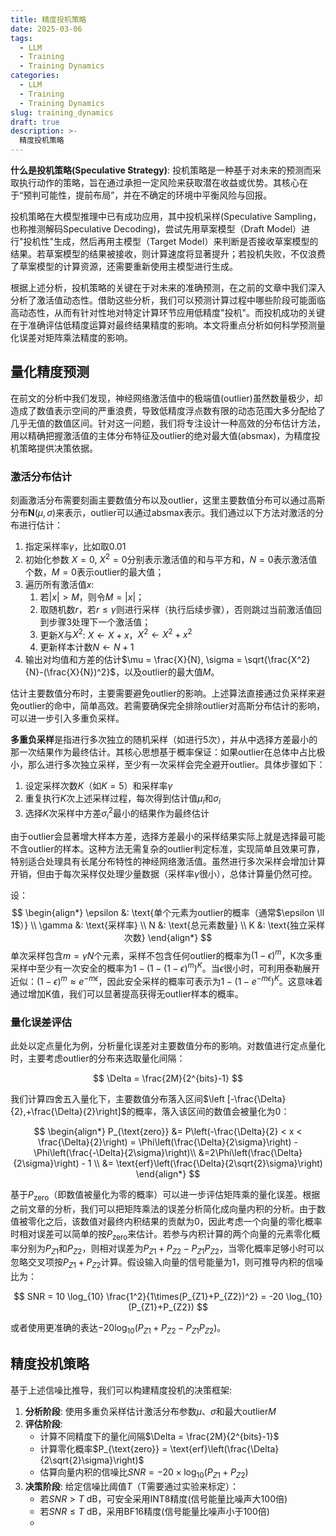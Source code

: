 ```yaml
---
title: 精度投机策略
date: 2025-03-06
tags:
  - LLM
  - Training
  - Training Dynamics
categories:
  - LLM
  - Training
  - Training Dynamics
slug: training_dynamics
draft: true
description: >-
  精度投机策略
---
```


**什么是投机策略(Speculative Strategy)**: 投机策略是一种基于对未来的预测而采取执行动作的策略，旨在通过承担一定风险来获取潜在收益或优势。其核心在于“预判可能性，提前布局”，并在不确定的环境中平衡风险与回报。

投机策略在大模型推理中已有成功应用，其中投机采样(Speculative Sampling，也称推测解码Speculative Decoding)，尝试先用草案模型（Draft Model）进行"投机性"生成，然后再用主模型（Target Model）来判断是否接收草案模型的结果。若草案模型的结果被接收，则计算速度将显著提升；若投机失败，不仅浪费了草案模型的计算资源，还需要重新使用主模型进行生成。

根据上述分析，投机策略的关键在于对未来的准确预测，在之前的文章中我们深入分析了激活值动态性。借助这些分析，我们可以预测计算过程中哪些阶段可能面临高动态性，从而有针对性地对特定计算环节应用低精度"投机"。而投机成功的关键在于准确评估低精度运算对最终结果精度的影响。本文将重点分析如何科学预测量化误差对矩阵乘法精度的影响。

## 量化精度预测

在前文的分析中我们发现，神经网络激活值中的极端值(outlier)虽然数量极少，却造成了数值表示空间的严重浪费，导致低精度浮点数有限的动态范围大多分配给了几乎无值的数值区间。针对这一问题，我们将专注设计一种高效的分布估计方法，用以精确把握激活值的主体分布特征及outlier的绝对最大值(absmax)，为精度投机策略提供决策依据。

### 激活分布估计

刻画激活分布需要刻画主要数值分布以及outlier，这里主要数值分布可以通过高斯分布$\mathbf{N}(\mu, \sigma)$来表示，outlier可以通过absmax表示。我们通过以下方法对激活的分布进行估计：

1. 指定采样率$\gamma$，比如取0.01
2. 初始化参数 $X=0$, $X^2=0$分别表示激活值的和与平方和，$N=0$表示激活值个数，$M=0$表示outlier的最大值；
3. 遍历所有激活值$x$:
   1. 若$|x| > M$，则令$M=|x|$；
   2. 取随机数$r$，若$r \le \gamma$则进行采样（执行后续步骤），否则跳过当前激活值回到步骤3处理下一个激活值；
   3. 更新$X$与$X^2$: $X \leftarrow X + x$，$X^2 \leftarrow X^2 + x^2$
   4. 更新样本计数$N \leftarrow N + 1$
4. 输出对均值和方差的估计$\mu = \frac{X}{N}, \sigma = \sqrt{\frac{X^2}{N}-(\frac{X}{N})^2}$，以及outlier的最大值$M$。

估计主要数值分布时，主要需要避免outlier的影响。上述算法直接通过负采样来避免outlier的命中，简单高效。若需要确保完全排除outlier对高斯分布估计的影响，可以进一步引入多重负采样。

**多重负采样**是指进行多次独立的随机采样（如进行5次），并从中选择方差最小的那一次结果作为最终估计。其核心思想基于概率保证：如果outlier在总体中占比极小，那么进行多次独立采样，至少有一次采样会完全避开outlier。具体步骤如下：

1. 设定采样次数$K$（如$K=5$）和采样率$\gamma$
2. 重复执行$K$次上述采样过程，每次得到估计值$\mu_i$和$\sigma_i$
3. 选择$K$次采样中方差$\sigma_i^2$最小的结果作为最终估计

由于outlier会显著增大样本方差，选择方差最小的采样结果实际上就是选择最可能不含outlier的样本。这种方法无需复杂的outlier判定标准，实现简单且效果可靠，特别适合处理具有长尾分布特性的神经网络激活值。虽然进行多次采样会增加计算开销，但由于每次采样仅处理少量数据（采样率$\gamma$很小），总体计算量仍然可控。

设：
$$
\begin{align*}
\epsilon &: \text{单个元素为outlier的概率（通常$\epsilon \ll 1$）} \\
\gamma &: \text{采样率} \\
N &: \text{总元素数量} \\
K &: \text{独立采样次数}
\end{align*}
$$
单次采样包含$m=\gamma N$个元素，采样不包含任何outlier的概率为$(1-\epsilon)^m$，K次多重采样中至少有一次安全的概率为$1-(1-(1-\epsilon)^m)^K$。当$\epsilon$很小时，可利用泰勒展开近似：$(1-\epsilon)^m \approx e^{-m\epsilon}$，因此安全采样的概率可表示为$1-(1-e^{-m\epsilon})^K$。这意味着通过增加K值，我们可以显著提高获得无outlier样本的概率。

### 量化误差评估

此处以定点量化为例，分析量化误差对主要数值分布的影响。对数值进行定点量化时，主要考虑outlier的分布来选取量化间隔：

$$
\Delta = \frac{2M}{2^{bits}-1}
$$

我们计算四舍五入量化下，主要数值分布落入区间$\left [-\frac{\Delta}{2},+\frac{\Delta}{2}\right]$的概率，落入该区间的数值会被量化为0：

$$
\begin{align*}
P_{\text{zero}} &= P\left(-\frac{\Delta}{2} < x < \frac{\Delta}{2}\right)
= \Phi\left(\frac{\Delta}{2\sigma}\right) - \Phi\left(\frac{-\Delta}{2\sigma}\right)\\
&=2\Phi\left(\frac{\Delta}{2\sigma}\right) - 1 \\
&= \text{erf}\left(\frac{\Delta}{2\sqrt{2}\sigma}\right)
\end{align*}
$$

基于$P_{\text{zero}}$（即数值被量化为零的概率）可以进一步评估矩阵乘的量化误差。根据之前文章的分析，我们可以把矩阵乘法的误差分析简化成向量内积的分析。由于数值被零化之后，该数值对最终内积结果的贡献为0，因此考虑一个向量的零化概率时相对误差可以简单的按$P_{\text{zero}}$来估计。若参与内积计算的两个向量的元素零化概率分别为$P_{Z1}$和$P_{Z2}$，则相对误差为$P_{Z1}+P_{Z2}-P_{Z1}P_{Z2}$，当零化概率足够小时可以忽略交叉项按$P_{Z1}+P_{Z2}$计算。假设输入向量的信号能量为1，则可推导内积的信噪比为：

$$
SNR = 10 \log_{10} \frac{1^2}{1\times(P_{Z1}+P_{Z2})^2} = -20 \log_{10} (P_{Z1}+P_{Z2})
$$

或者使用更准确的表达$-20 \log_{10} (P_{Z1}+P_{Z2}-P_{Z1}P_{Z2})$。

## 精度投机策略


基于上述信噪比推导，我们可以构建精度投机的决策框架:

1. **分析阶段**: 使用多重负采样估计激活分布参数$\mu$、$\sigma$和最大outlier$M$
2. **评估阶段**: 
   - 计算不同精度下的量化间隔$\Delta = \frac{2M}{2^{bits}-1}$
   - 计算零化概率$P_{\text{zero}} = \text{erf}\left(\frac{\Delta}{2\sqrt{2}\sigma}\right)$
   - 估算向量内积的信噪比$SNR = -20 \times \log_{10}(P_{Z1} + P_{Z2})$
3. **决策阶段**:
    给定信噪比阈值$T$（T需要通过实验来标定）：
   - 若$SNR > T$ dB，可安全采用INT8精度(信号能量比噪声大100倍)
   - 若$SNR \leq T$ dB，采用BF16精度(信号能量比噪声小于100倍)
   - 
  
